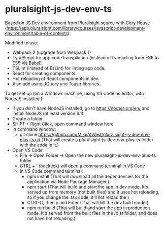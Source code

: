 # pluralsight-js-dev-env-ts
Based on JS Dev environment from Pluralsight source with Cory House (https://app.pluralsight.com/library/courses/javascript-development-environment/table-of-contents). 

Modified to use:
- Webpack 2 (upgrade from Webpack 1)
- TypeScript for app code transpilation (instead of transpiling from ES6 to ES5 via Babel)
- TSLint (instead of EsLint) for linting app code.
- React for creating components.
- Hot reloading of React components in dev.
- Also add using JQuery and Toastr libraries.

To get set up (on a Windows machine, using VS Code as editor, with NodeJS installed.):
- If you don't have NodeJS installed, go to https://nodejs.org/en/ and install NodeJS (at least version 6.1).
- Create a folder.
- SHIFT + Right Click, open command window here.
- In command window: 
  - git clone https://github.com/MikeAtWest/pluralsight-js-dev-env-plus-ts.git
    (That will create a pluralsight-js-dev-env-plus-ts folder with the code in it.)
- Open VS Code:
    - File -> Open Folder -> Open the new pluralsight-js-dev-env-plus-ts folder
    - CTRL + ` (backtick) will open a command terminal in VS Code
    - In VS Code command terminal:
      - npm install
        (That will download all the dependencies for the application via Node Package Manager.)
      - npm start
        (That will build and start the app in dev mode. It's served up from memory (not built files) and it uses hot reloading, so if you change the .tsx code, it'll hot reload the  )
      - CTRL-C, then y and Enter
        (That will kill the dev build mode.)
      - npm run build 
        (That will build and start the app in production mode. It's served from the built files in the /dist folder, and does not have hot reloading.)
